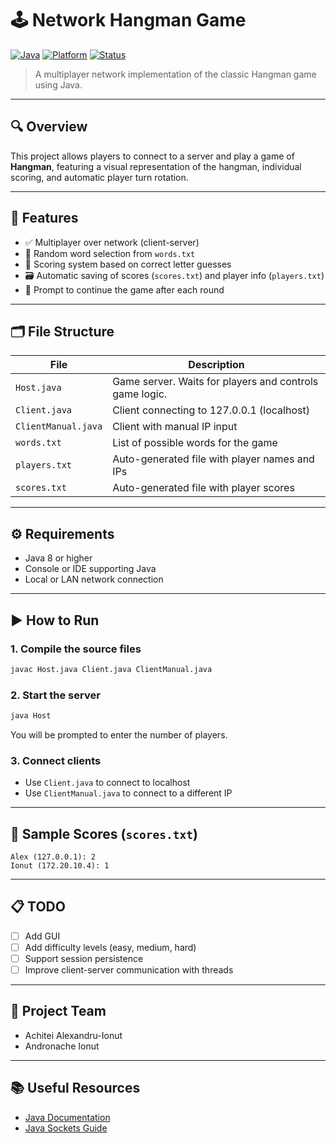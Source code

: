 # 🕹️ Network Hangman Game

[![Java](https://img.shields.io/badge/language-Java-red.svg)](https://www.java.com/)
[![Platform](https://img.shields.io/badge/platform-console-blue.svg)]()
[![Status](https://img.shields.io/badge/status-working-green.svg)]()

> A multiplayer network implementation of the classic Hangman game using Java.

---

## 🔍 Overview

This project allows players to connect to a server and play a game of **Hangman**, featuring a visual representation of the hangman, individual scoring, and automatic player turn rotation.

---

## 🧩 Features

- ✅ Multiplayer over network (client-server)
- 📜 Random word selection from `words.txt`
- 🧠 Scoring system based on correct letter guesses
- 🗃️ Automatic saving of scores (`scores.txt`) and player info (`players.txt`)
- 🔁 Prompt to continue the game after each round

---

## 🗂️ File Structure

| File              | Description                                                           |
|-------------------|------------------------------------------------------------------------|
| `Host.java`       | Game server. Waits for players and controls game logic.               |
| `Client.java`     | Client connecting to 127.0.0.1 (localhost)                            |
| `ClientManual.java` | Client with manual IP input                                          |
| `words.txt`       | List of possible words for the game                                   |
| `players.txt`     | Auto-generated file with player names and IPs                         |
| `scores.txt`      | Auto-generated file with player scores                                |

---

## ⚙️ Requirements

- Java 8 or higher
- Console or IDE supporting Java
- Local or LAN network connection

---

## ▶️ How to Run

### 1. Compile the source files

```bash
javac Host.java Client.java ClientManual.java
```

### 2. Start the server

```bash
java Host
```

You will be prompted to enter the number of players.

### 3. Connect clients

- Use `Client.java` to connect to localhost
- Use `ClientManual.java` to connect to a different IP

---

## 💾 Sample Scores (`scores.txt`)

```
Alex (127.0.0.1): 2
Ionut (172.20.10.4): 1
```

---

## 📋 TODO

- [ ] Add GUI
- [ ] Add difficulty levels (easy, medium, hard)
- [ ] Support session persistence
- [ ] Improve client-server communication with threads

---

## 👥 Project Team

- Achitei Alexandru-Ionut  
- Andronache Ionut

---

## 📚 Useful Resources

- [Java Documentation](https://docs.oracle.com/en/java/)
- [Java Sockets Guide](https://www.baeldung.com/a-guide-to-java-sockets)

